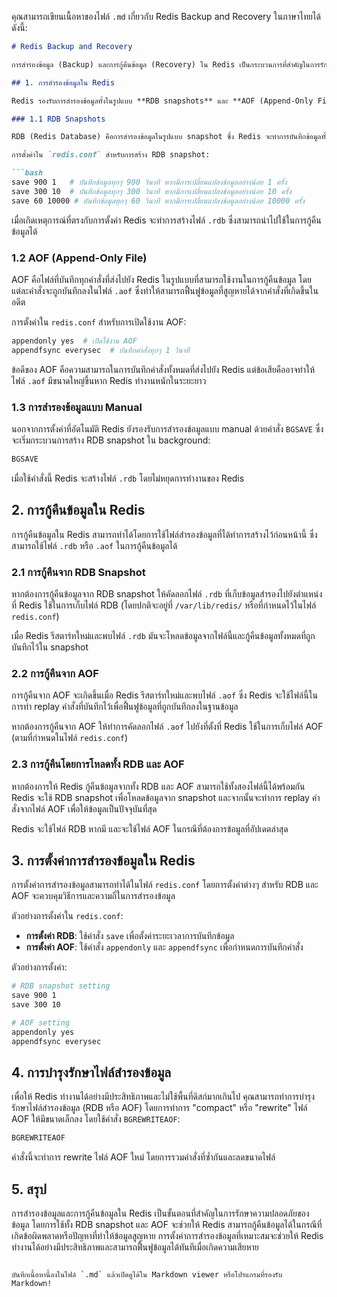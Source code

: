 คุณสามารถเขียนเนื้อหาของไฟล์ `.md` เกี่ยวกับ Redis Backup and Recovery ในภาษาไทยได้ดังนี้:

```markdown
# Redis Backup and Recovery

การสำรองข้อมูล (Backup) และการกู้คืนข้อมูล (Recovery) ใน Redis เป็นกระบวนการที่สำคัญในการรักษาความปลอดภัยและความสมบูรณ์ของข้อมูลใน Redis โดยการสำรองข้อมูลช่วยให้สามารถฟื้นฟูข้อมูลที่สูญหายหรือเสียหายได้ในกรณีที่เกิดปัญหากับเซิร์ฟเวอร์หรือข้อมูลใน Redis

## 1. การสำรองข้อมูลใน Redis

Redis รองรับการสำรองข้อมูลทั้งในรูปแบบ **RDB snapshots** และ **AOF (Append-Only File)** โดยการสำรองข้อมูลจะช่วยให้สามารถเก็บข้อมูลในรูปแบบไฟล์เพื่อใช้งานในอนาคต

### 1.1 RDB Snapshots

RDB (Redis Database) คือการสำรองข้อมูลในรูปแบบ snapshot ซึ่ง Redis จะทำการบันทึกข้อมูลทั้งหมดที่อยู่ใน Redis ลงในไฟล์ `.rdb` ในระยะเวลาที่กำหนด (ตามการตั้งค่าในไฟล์ `redis.conf`)

การตั้งค่าใน `redis.conf` สำหรับการสร้าง RDB snapshot:

```bash
save 900 1   # บันทึกข้อมูลทุกๆ 900 วินาที หากมีการเปลี่ยนแปลงข้อมูลอย่างน้อย 1 ครั้ง
save 300 10  # บันทึกข้อมูลทุกๆ 300 วินาที หากมีการเปลี่ยนแปลงข้อมูลอย่างน้อย 10 ครั้ง
save 60 10000 # บันทึกข้อมูลทุกๆ 60 วินาที หากมีการเปลี่ยนแปลงข้อมูลอย่างน้อย 10000 ครั้ง
```

เมื่อเกิดเหตุการณ์ที่ตรงกับการตั้งค่า Redis จะทำการสร้างไฟล์ `.rdb` ซึ่งสามารถนำไปใช้ในการกู้คืนข้อมูลได้

### 1.2 AOF (Append-Only File)

AOF คือไฟล์ที่บันทึกทุกคำสั่งที่ส่งไปยัง Redis ในรูปแบบที่สามารถใช้งานในการกู้คืนข้อมูล โดยแต่ละคำสั่งจะถูกบันทึกลงในไฟล์ `.aof` ซึ่งทำให้สามารถฟื้นฟูข้อมูลที่สูญหายได้จากคำสั่งที่เกิดขึ้นในอดีต

การตั้งค่าใน `redis.conf` สำหรับการเปิดใช้งาน AOF:

```bash
appendonly yes  # เปิดใช้งาน AOF
appendfsync everysec  # บันทึกคำสั่งทุกๆ 1 วินาที
```

ข้อดีของ AOF คือความสามารถในการบันทึกคำสั่งทั้งหมดที่ส่งไปยัง Redis แต่ข้อเสียคืออาจทำให้ไฟล์ `.aof` มีขนาดใหญ่ขึ้นหาก Redis ทำงานหนักในระยะยาว

### 1.3 การสำรองข้อมูลแบบ Manual

นอกจากการตั้งค่าที่อัตโนมัติ Redis ยังรองรับการสำรองข้อมูลแบบ manual ด้วยคำสั่ง `BGSAVE` ซึ่งจะเริ่มกระบวนการสร้าง RDB snapshot ใน background:

```bash
BGSAVE
```

เมื่อใช้คำสั่งนี้ Redis จะสร้างไฟล์ `.rdb` โดยไม่หยุดการทำงานของ Redis

## 2. การกู้คืนข้อมูลใน Redis

การกู้คืนข้อมูลใน Redis สามารถทำได้โดยการใช้ไฟล์สำรองข้อมูลที่ได้ทำการสร้างไว้ก่อนหน้านี้ ซึ่งสามารถใช้ไฟล์ `.rdb` หรือ `.aof` ในการกู้คืนข้อมูลได้

### 2.1 การกู้คืนจาก RDB Snapshot

หากต้องการกู้คืนข้อมูลจาก RDB snapshot ให้คัดลอกไฟล์ `.rdb` ที่เก็บข้อมูลสำรองไปยังตำแหน่งที่ Redis ใช้ในการเก็บไฟล์ RDB (โดยปกติจะอยู่ที่ `/var/lib/redis/` หรือที่กำหนดไว้ในไฟล์ `redis.conf`)

เมื่อ Redis รีสตาร์ทใหม่และพบไฟล์ `.rdb` มันจะโหลดข้อมูลจากไฟล์นี้และกู้คืนข้อมูลทั้งหมดที่ถูกบันทึกไว้ใน snapshot

### 2.2 การกู้คืนจาก AOF

การกู้คืนจาก AOF จะเกิดขึ้นเมื่อ Redis รีสตาร์ทใหม่และพบไฟล์ `.aof` ซึ่ง Redis จะใช้ไฟล์นี้ในการทำ replay คำสั่งที่บันทึกไว้เพื่อฟื้นฟูข้อมูลที่ถูกบันทึกลงในฐานข้อมูล

หากต้องการกู้คืนจาก AOF ให้ทำการคัดลอกไฟล์ `.aof` ไปยังที่ตั้งที่ Redis ใช้ในการเก็บไฟล์ AOF (ตามที่กำหนดในไฟล์ `redis.conf`)

### 2.3 การกู้คืนโดยการโหลดทั้ง RDB และ AOF

หากต้องการให้ Redis กู้คืนข้อมูลจากทั้ง RDB และ AOF สามารถใช้ทั้งสองไฟล์นี้ได้พร้อมกัน Redis จะใช้ RDB snapshot เพื่อโหลดข้อมูลจาก snapshot และจากนั้นจะทำการ replay คำสั่งจากไฟล์ AOF เพื่อให้ข้อมูลเป็นปัจจุบันที่สุด

Redis จะใช้ไฟล์ RDB หากมี และจะใช้ไฟล์ AOF ในกรณีที่ต้องการข้อมูลที่อัปเดตล่าสุด

## 3. การตั้งค่าการสำรองข้อมูลใน Redis

การตั้งค่าการสำรองข้อมูลสามารถทำได้ในไฟล์ `redis.conf` โดยการตั้งค่าต่างๆ สำหรับ RDB และ AOF จะควบคุมวิธีการและความถี่ในการสำรองข้อมูล

ตัวอย่างการตั้งค่าใน `redis.conf`:

- **การตั้งค่า RDB**: ใช้คำสั่ง `save` เพื่อตั้งค่าระยะเวลาการบันทึกข้อมูล
- **การตั้งค่า AOF**: ใช้คำสั่ง `appendonly` และ `appendfsync` เพื่อกำหนดการบันทึกคำสั่ง

ตัวอย่างการตั้งค่า:

```bash
# RDB snapshot setting
save 900 1
save 300 10

# AOF setting
appendonly yes
appendfsync everysec
```

## 4. การบำรุงรักษาไฟล์สำรองข้อมูล

เพื่อให้ Redis ทำงานได้อย่างมีประสิทธิภาพและไม่ใช้พื้นที่ดิสก์มากเกินไป คุณสามารถทำการบำรุงรักษาไฟล์สำรองข้อมูล (RDB หรือ AOF) โดยการทำการ "compact" หรือ "rewrite" ไฟล์ AOF ให้มีขนาดเล็กลง โดยใช้คำสั่ง `BGREWRITEAOF`:

```bash
BGREWRITEAOF
```

คำสั่งนี้จะทำการ rewrite ไฟล์ AOF ใหม่ โดยการรวมคำสั่งที่ซ้ำกันและลดขนาดไฟล์

## 5. สรุป

การสำรองข้อมูลและการกู้คืนข้อมูลใน Redis เป็นขั้นตอนที่สำคัญในการรักษาความปลอดภัยของข้อมูล โดยการใช้ทั้ง RDB snapshot และ AOF จะช่วยให้ Redis สามารถกู้คืนข้อมูลได้ในกรณีที่เกิดข้อผิดพลาดหรือปัญหาที่ทำให้ข้อมูลสูญหาย การตั้งค่าการสำรองข้อมูลที่เหมาะสมจะช่วยให้ Redis ทำงานได้อย่างมีประสิทธิภาพและสามารถฟื้นฟูข้อมูลได้ทันทีเมื่อเกิดความเสียหาย
```

บันทึกเนื้อหานี้ลงในไฟล์ `.md` แล้วเปิดดูได้ใน Markdown viewer หรือโปรแกรมที่รองรับ Markdown!